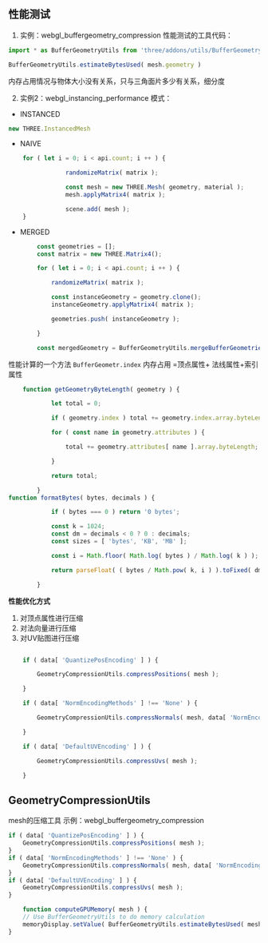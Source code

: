 ## 性能测试
1. 实例：webgl_buffergeometry_compression
性能测试的工具代码：
```js
import * as BufferGeometryUtils from 'three/addons/utils/BufferGeometryUtils.js';

BufferGeometryUtils.estimateBytesUsed( mesh.geometry )
```
内存占用情况与物体大小没有关系，只与三角面片多少有关系，细分度

2. 实例2：webgl_instancing_performance
模式：
- INSTANCED
```js
new THREE.InstancedMesh
```

- NAIVE
```js
	for ( let i = 0; i < api.count; i ++ ) {

				randomizeMatrix( matrix );

				const mesh = new THREE.Mesh( geometry, material );
				mesh.applyMatrix4( matrix );

				scene.add( mesh );
	}

```
- MERGED
```js
		const geometries = [];
		const matrix = new THREE.Matrix4();

		for ( let i = 0; i < api.count; i ++ ) {

			randomizeMatrix( matrix );

			const instanceGeometry = geometry.clone();
			instanceGeometry.applyMatrix4( matrix );

			geometries.push( instanceGeometry );

		}

		const mergedGeometry = BufferGeometryUtils.mergeBufferGeometries( geometries );
```

性能计算的一个方法
`BufferGeometr.index`
内存占用 =顶点属性+ 法线属性+索引属性
```js
	function getGeometryByteLength( geometry ) {

			let total = 0;

			if ( geometry.index ) total += geometry.index.array.byteLength;

			for ( const name in geometry.attributes ) {

				total += geometry.attributes[ name ].array.byteLength;

			}

			return total;

		}
function formatBytes( bytes, decimals ) {

			if ( bytes === 0 ) return '0 bytes';

			const k = 1024;
			const dm = decimals < 0 ? 0 : decimals;
			const sizes = [ 'bytes', 'KB', 'MB' ];

			const i = Math.floor( Math.log( bytes ) / Math.log( k ) );

			return parseFloat( ( bytes / Math.pow( k, i ) ).toFixed( dm ) ) + ' ' + sizes[ i ];

		}
```

**性能优化方式**
1. 对顶点属性进行压缩
2. 对法向量进行压缩
3. 对UV贴图进行压缩
```js

    if ( data[ 'QuantizePosEncoding' ] ) {

        GeometryCompressionUtils.compressPositions( mesh );

    }

    if ( data[ 'NormEncodingMethods' ] !== 'None' ) {

        GeometryCompressionUtils.compressNormals( mesh, data[ 'NormEncodingMethods' ] );

    }

    if ( data[ 'DefaultUVEncoding' ] ) {

        GeometryCompressionUtils.compressUvs( mesh );

    }
```

## GeometryCompressionUtils
mesh的压缩工具
示例：webgl_buffergeometry_compression

```js
if ( data[ 'QuantizePosEncoding' ] ) {
    GeometryCompressionUtils.compressPositions( mesh );
}
if ( data[ 'NormEncodingMethods' ] !== 'None' ) {
    GeometryCompressionUtils.compressNormals( mesh, data[ 'NormEncodingMethods' ] );
}
if ( data[ 'DefaultUVEncoding' ] ) {
    GeometryCompressionUtils.compressUvs( mesh );
}
```

```js
	function computeGPUMemory( mesh ) {
	// Use BufferGeometryUtils to do memory calculation
	memoryDisplay.setValue( BufferGeometryUtils.estimateBytesUsed( mesh.geometry ) + ' bytes' );
}
```
